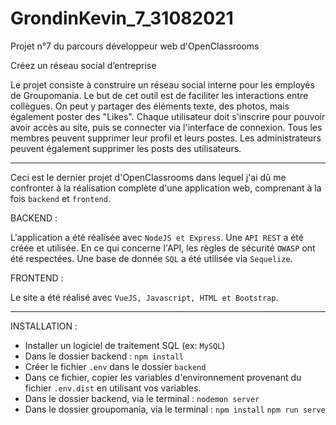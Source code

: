 # GrondinKevin_7_31082021
Projet n°7 du parcours développeur web d'OpenClassrooms

Créez un réseau social d’entreprise

Le projet consiste à construire un réseau social interne pour les employés de Groupomania. Le but de cet outil est de faciliter les interactions entre collègues. 
On peut y partager des éléments texte, des photos, mais également poster des "Likes". Chaque utilisateur doit s'inscrire pour pouvoir avoir accès au site, puis se connecter via l'interface de connexion.
Tous les membres peuvent supprimer leur profil et leurs postes. Les administrateurs peuvent également supprimer les posts des utilisateurs.

---

Ceci est le dernier projet d'OpenClassrooms dans lequel j'ai dû me confronter à la réalisation complète d'une application web, comprenant à la fois `backend` et `frontend`. 

BACKEND :

L'application a été réalisée avec `NodeJS et Express`. Une `API REST` a été créée et utilisée. En ce qui concerne l'API, les règles de sécurité `OWASP` ont été respectées. 
Une base de donnée `SQL` a été utilisée via `Sequelize`.

FRONTEND :

Le site a été réalisé avec `VueJS, Javascript, HTML et Bootstrap`.




---

INSTALLATION :

- Installer un logiciel de traitement SQL (ex: `MySQL`)
- Dans le dossier backend : `npm install`
- Créer le fichier `.env` dans le dossier `backend`
- Dans ce fichier, copier les variables d'environnement provenant du fichier `.env.dist` en utilisant vos variables. 
- Dans le dossier backend, via le terminal : `nodemon server`
- Dans le dossier groupomania, via le terminal : `npm install` `npm run serve`
